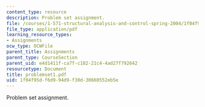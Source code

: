 ```yaml
---
content_type: resource
description: Problem set assignment.
file: /courses/1-571-structural-analysis-and-control-spring-2004/1f04f95df6d994d9f30d30660552eb5e_problemset1.pdf
file_type: application/pdf
learning_resource_types:
- Assignments
ocw_type: OCWFile
parent_title: Assignments
parent_type: CourseSection
parent_uid: e4d1411f-ca7f-c182-21c4-4ad27f792642
resourcetype: Document
title: problemset1.pdf
uid: 1f04f95d-f6d9-94d9-f30d-30660552eb5e
---
```

Problem set assignment.

